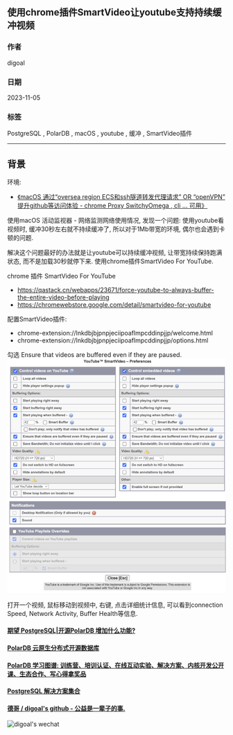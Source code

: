 ## 使用chrome插件SmartVideo让youtube支持持续缓冲视频    
              
### 作者              
digoal              
              
### 日期              
2023-11-05              
              
### 标签              
PostgreSQL , PolarDB , macOS , youtube , 缓冲 , SmartVideo插件                   
              
----              
              
## 背景     
  
环境:   
- [《macOS 通过“oversea region ECS和ssh隧道转发代理请求” OR “openVPN” 提升github等访问体验 - chrome Proxy SwitchyOmega , cli ... 可用》](../202310/20231029_01.md)    
  
使用macOS 活动监视器 - 网络监测网络使用情况, 发现一个问题: 使用youtube看视频时, 缓冲30秒左右就不持续缓冲了, 所以对于1Mb带宽的环境, 偶尔也会遇到卡顿的问题.   
  
解决这个问题最好的办法就是让youtube可以持续缓冲视频, 让带宽持续保持跑满状态, 而不是加载30秒就停下来. 使用chrome插件SmartVideo For YouTube.   
  
chrome 插件 SmartVideo For YouTube    
- https://qastack.cn/webapps/23671/force-youtube-to-always-buffer-the-entire-video-before-playing  
- https://chromewebstore.google.com/detail/smartvideo-for-youtube  
  
  
配置SmartVideo插件:   
- chrome-extension://lnkdbjbjpnpjeciipoaflmpcddinpjjp/welcome.html  
- chrome-extension://lnkdbjbjpnpjeciipoaflmpcddinpjjp/options.html  
  
勾选 Ensure that videos are buffered even if they are paused.  
![pic](20231105_03_pic_001.png)  
  
打开一个视频, 鼠标移动到视频中, 右键, 点击详细统计信息, 可以看到connection Speed, Network Activity, Buffer Health等信息.   
     
  
#### [期望 PostgreSQL|开源PolarDB 增加什么功能?](https://github.com/digoal/blog/issues/76 "269ac3d1c492e938c0191101c7238216")
  
  
#### [PolarDB 云原生分布式开源数据库](https://github.com/ApsaraDB "57258f76c37864c6e6d23383d05714ea")
  
  
#### [PolarDB 学习图谱: 训练营、培训认证、在线互动实验、解决方案、内核开发公开课、生态合作、写心得拿奖品](https://www.aliyun.com/database/openpolardb/activity "8642f60e04ed0c814bf9cb9677976bd4")
  
  
#### [PostgreSQL 解决方案集合](../201706/20170601_02.md "40cff096e9ed7122c512b35d8561d9c8")
  
  
#### [德哥 / digoal's github - 公益是一辈子的事.](https://github.com/digoal/blog/blob/master/README.md "22709685feb7cab07d30f30387f0a9ae")
  
  
![digoal's wechat](../pic/digoal_weixin.jpg "f7ad92eeba24523fd47a6e1a0e691b59")
  
